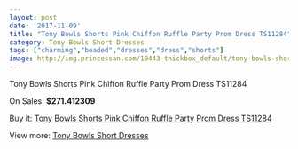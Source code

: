 ```yaml
---
layout: post
date: '2017-11-09'
title: "Tony Bowls Shorts Pink Chiffon Ruffle Party Prom Dress TS11284"
category: Tony Bowls Short Dresses
tags: ["charming","beaded","dresses","dress","shorts"]
image: http://img.princessan.com/19443-thickbox_default/tony-bowls-shorts-pink-chiffon-ruffle-party-prom-dress-ts11284.jpg
---
```

Tony Bowls Shorts Pink Chiffon Ruffle Party Prom Dress TS11284

On Sales: **$271.412309**
<a href="https://www.princessan.com/en/tony-bowls-short-dresses/8733-tony-bowls-shorts-pink-chiffon-ruffle-party-prom-dress-ts11284.html"><amp-img layout="responsive" width="600" height="600" src="//img.princessan.com/19443-thickbox_default/tony-bowls-shorts-pink-chiffon-ruffle-party-prom-dress-ts11284.jpg" alt="Tony Bowls Shorts Pink Chiffon Ruffle Party Prom Dress TS11284 0" /></a>
<a href="https://www.princessan.com/en/tony-bowls-short-dresses/8733-tony-bowls-shorts-pink-chiffon-ruffle-party-prom-dress-ts11284.html"><amp-img layout="responsive" width="600" height="600" src="//img.princessan.com/19446-thickbox_default/tony-bowls-shorts-pink-chiffon-ruffle-party-prom-dress-ts11284.jpg" alt="Tony Bowls Shorts Pink Chiffon Ruffle Party Prom Dress TS11284 1" /></a>
<a href="https://www.princessan.com/en/tony-bowls-short-dresses/8733-tony-bowls-shorts-pink-chiffon-ruffle-party-prom-dress-ts11284.html"><amp-img layout="responsive" width="600" height="600" src="//img.princessan.com/19445-thickbox_default/tony-bowls-shorts-pink-chiffon-ruffle-party-prom-dress-ts11284.jpg" alt="Tony Bowls Shorts Pink Chiffon Ruffle Party Prom Dress TS11284 2" /></a>
<a href="https://www.princessan.com/en/tony-bowls-short-dresses/8733-tony-bowls-shorts-pink-chiffon-ruffle-party-prom-dress-ts11284.html"><amp-img layout="responsive" width="600" height="600" src="//img.princessan.com/19444-thickbox_default/tony-bowls-shorts-pink-chiffon-ruffle-party-prom-dress-ts11284.jpg" alt="Tony Bowls Shorts Pink Chiffon Ruffle Party Prom Dress TS11284 3" /></a>

Buy it: [Tony Bowls Shorts Pink Chiffon Ruffle Party Prom Dress TS11284](https://www.princessan.com/en/tony-bowls-short-dresses/8733-tony-bowls-shorts-pink-chiffon-ruffle-party-prom-dress-ts11284.html "Tony Bowls Shorts Pink Chiffon Ruffle Party Prom Dress TS11284")

View more: [Tony Bowls Short Dresses](https://www.princessan.com/en/70-tony-bowls-short-dresses "Tony Bowls Short Dresses")